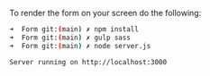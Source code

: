 

To render the form on your screen do the following: 

```bash
➜  Form git:(main) ✗ npm install
➜  Form git:(main) ✗ gulp sass
➜  Form git:(main) ✗ node server.js

Server running on http://localhost:3000

```
